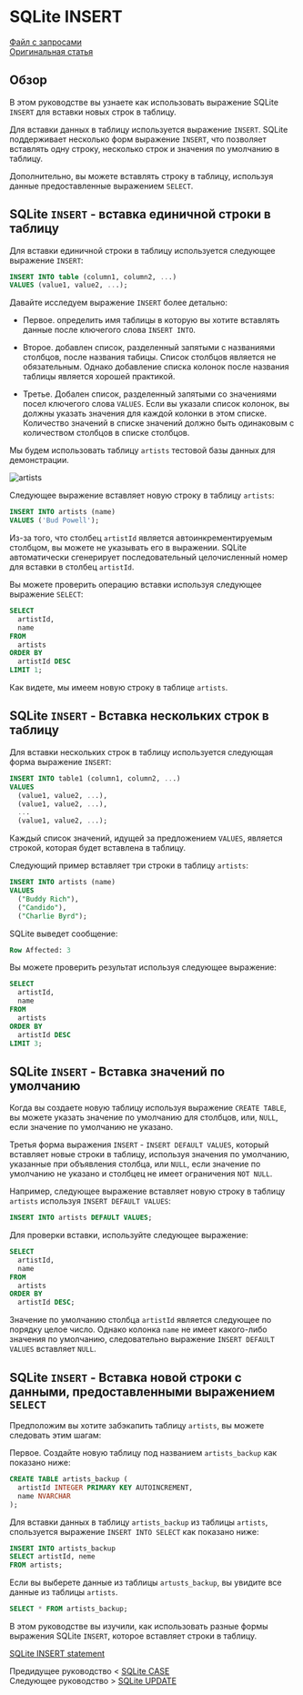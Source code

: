 # SQLite INSERT #########################

[Файл с запросами][querys]   
[Оригинальная статья][origin]

[querys]: ./querys.sql
[origin]: https://www.sqlitetutorial.net/sqlite-insert/

## Обзор ##############################

В этом руководстве вы узнаете как использовать выражение SQLite `INSERT` для вставки новых строк в таблицу.

Для вставки данных в таблицу используется выражение `INSERT`. SQLite поддерживает несколько форм выражение `INSERT`, что позволяет вставлять одну строку, несколько строк и значения по умолчанию в таблицу.

Дополнительно, вы можете вставлять строку в таблицу, используя данные предоставленные выражением `SELECT`.

## SQLite `INSERT` - вставка единичной строки в таблицу

Для вставки единичной строки в таблицу используется следующее выражение `INSERT`:

~~~ SQL ~~~~~~~~~~~~~~~~~~~~~~~~~~~~~~~
INSERT INTO table (column1, column2, ...)
VALUES (value1, value2, ...);
~~~~~~~~~~~~~~~~~~~~~~~~~~~~~~~~~~~~~~~

Давайте исследуем выражение `INSERT` более детально:

- Первое. определить имя таблицы в которую вы хотите вставлять данные после ключегого слова `INSERT INTO`.

- Второе. добавлен список, разделенный запятыми с названиями столбцов, после названия табицы. Список столбцов является не обязательным. Однако добавление списка колонок после названия таблицы является хорошей практикой.

- Третье. Добален список, разделенный запятыми со значениями посел ключегого слова `VALUES`. Если вы указали список колонок, вы должны указать значения для каждой колонки в этом списке. Количество значений в списке значений должно быть одинаковым с количеством столбцов в списке столбцов.

Мы будем использовать таблицу `artists` тестовой базы данных для демонстрации.

![artists][]

Следующее выражение вставляет новую строку в таблицу `artists`:

~~~ SQL ~~~~~~~~~~~~~~~~~~~~~~~~~~~~~~~
INSERT INTO artists (name)
VALUES ('Bud Powell');
~~~~~~~~~~~~~~~~~~~~~~~~~~~~~~~~~~~~~~~

Из-за того, что столбец `artistId` является автоинкрементируемым столбцом, вы можете не указывать его в выражении. SQLite автоматически сгенерирует последовательный целочисленный номер для вставки в столбец `artistId`.

Вы можете проверить операцию вставки используя следующее выражение `SELECT`:

~~~ SQL ~~~~~~~~~~~~~~~~~~~~~~~~~~~~~~~
SELECT 
  artistId,
  name
FROM
  artists
ORDER BY
  artistId DESC
LIMIT 1;
~~~~~~~~~~~~~~~~~~~~~~~~~~~~~~~~~~~~~~~

Как видете, мы имеем новую строку в таблице `artists`.

## SQLite `INSERT` - Вставка нескольких строк в таблицу

Для вставки нескольких строк в таблицу используется следующая форма выражение `INSERT`:

~~~ SQL ~~~~~~~~~~~~~~~~~~~~~~~~~~~~~~~
INSERT INTO table1 (column1, column2, ...)
VALUES 
  (value1, value2, ...),
  (value1, value2, ...),
  ...
  (value1, value2, ...);
~~~~~~~~~~~~~~~~~~~~~~~~~~~~~~~~~~~~~~~

Каждый список значений, идущей за предложением `VALUES`, является строкой, которая будет вставлена в таблицу.

Следующий пример вставляет три строки в таблицу `artists`:

~~~ SQL ~~~~~~~~~~~~~~~~~~~~~~~~~~~~~~~
INSERT INTO artists (name)
VALUES
  ("Buddy Rich"),
  ("Candido"),
  ("Charlie Byrd");
~~~~~~~~~~~~~~~~~~~~~~~~~~~~~~~~~~~~~~~

SQLite выведет сообщение:

~~~ SQL ~~~~~~~~~~~~~~~~~~~~~~~~~~~~~~~
Row Affected: 3
~~~~~~~~~~~~~~~~~~~~~~~~~~~~~~~~~~~~~~~

Вы можете проверить результат используя следующее выражение:

~~~ SQL ~~~~~~~~~~~~~~~~~~~~~~~~~~~~~~~
SELECT
  artistId,
  name
FROM
  artists
ORDER BY
  artistId DESC
LIMIT 3;
~~~~~~~~~~~~~~~~~~~~~~~~~~~~~~~~~~~~~~~

## SQLite `INSERT` - Вставка значений по умолчанию

Когда вы создаете новую таблицу используя выражение `CREATE TABLE`, вы можете указать значение по умолчанию для столбцов, или, `NULL`, если значение по умолчанию не указано.

Третья форма выражения `INSERT` - `INSERT DEFAULT VALUES`, который вставляет новые строки в таблицу, используя значения по умолчанию, указанные при объявления столбца, или `NULL`, если значение по умолчанию не указано и столбцец не имеет ограничения `NOT NULL`.

Например, следующее выражение вставляет новую строку в таблицу `artists` используя `INSERT DEFAULT VALUES`:

~~~ SQL ~~~~~~~~~~~~~~~~~~~~~~~~~~~~~~~
INSERT INTO artists DEFAULT VALUES;
~~~~~~~~~~~~~~~~~~~~~~~~~~~~~~~~~~~~~~~

Для проверки вставки, используйте следующее выражение:

~~~ SQL ~~~~~~~~~~~~~~~~~~~~~~~~~~~~~~~
SELECT
  artistId,
  name
FROM
  artists
ORDER BY
  artistId DESC;
~~~~~~~~~~~~~~~~~~~~~~~~~~~~~~~~~~~~~~~

Значение по умолчанию столбца `artistId` является следующее по порядку целое число. Однако колонка `name` не имеет какого-либо значения по умолчанию, следовательно выражение `INSERT DEFAULT VALUES` вставляет `NULL`.

## SQLite `INSERT` - Вставка новой строки с данными, предоставленными выражением `SELECT`

Предположим вы хотите забэкапить таблицу `artists`, вы можете следовать этим шагам:

Первое. Создайте новую таблицу под названием `artists_backup` как показано ниже:

~~~ SQL ~~~~~~~~~~~~~~~~~~~~~~~~~~~~~~~
CREATE TABLE artists_backup (
  artistId INTEGER PRIMARY KEY AUTOINCREMENT,
  name NVARCHAR
);
~~~~~~~~~~~~~~~~~~~~~~~~~~~~~~~~~~~~~~~

Для вставки данных в таблицу `artists_backup` из таблицы `artists`, спользуется выражение `INSERT INTO SELECT` как показано ниже:

~~~ SQL ~~~~~~~~~~~~~~~~~~~~~~~~~~~~~~~
INSERT INTO artists_backup
SELECT artistId, neme
FROM artists;
~~~~~~~~~~~~~~~~~~~~~~~~~~~~~~~~~~~~~~~

Если вы выберете данные из таблицы `artusts_backup`, вы увидите все данные из таблицы `artists`.

~~~ SQL ~~~~~~~~~~~~~~~~~~~~~~~~~~~~~~~
SELECT * FROM artists_backup;
~~~~~~~~~~~~~~~~~~~~~~~~~~~~~~~~~~~~~~~

В этом руководстве вы изучили, как использовать разные формы выражения SQLite `INSERT`, которое вставляет строки в таблицу.

[SQLite INSERT statement][SQLite_insert_statement]

Предидущее руководство < [SQLite CASE][prev]  
Следующее руководство > [SQLite UPDATE][next]

[prev]: ../24_Case/translate.md
[next]: ../26_Update/translate.md

[artists]: ./artists.png
[SQLite_insert_statement]: https://www.sqlite.org/lang_insert.html